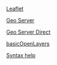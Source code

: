  <!--- ![Eseli](esel.jpg)  --->
<p></p>

 <!--- [Thissite](index.md)  --->
<p> <a href="secondsite.html">Leaflet</a>  </p>
<p> <a href="site4.html">Geo Server</a>  </p>
<p> <a href="http://141.64.197.58:8080/geoserver/UebungGeodatendienste/wms?service=WMS&version=1.1.0&request=GetMap&layers=UebungGeodatendienste%3Aexports_percent_gdp&bbox=-2.0037508342789244E7%2C-7538976.357111711%2C2.0037508380111996E7%2C1.7926778564476732E7&width=768&height=488&srs=EPSG%3A3857&format=application/openlayers">Geo Server Direct</a>  </p>
<p> <a href="basicOpenLayers.html">basicOpenLayers </a>  </p>


 [Syntax help](thirdsite.md)  


